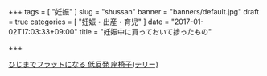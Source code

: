 +++
tags = [
  "妊娠"
]
slug = "shussan"
banner = "banners/default.jpg"
draft = true
categories = [
  "妊娠・出産・育児"
]
date = "2017-01-02T17:03:33+09:00"
title = "妊娠中に買っておいて捗ったもの"

+++

[ひじまでフラットになる 低反発 座椅子\(テリー\)](https://www.nitori-net.jp/store/ja/ec/7810619s)

